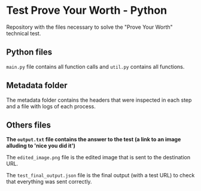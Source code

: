 # Test Prove Your Worth - Python

Repository with the files necessary to solve the "Prove Your Worth" technical test.

## Python files
`main.py` file contains all function calls and `util.py` contains all functions.

## Metadata folder
The metadata folder contains the headers that were inspected in each step and a file with logs of each process. 

## Others files

**The `output.txt` file contains the answer to the test (a link to an image alluding to 'nice you did it')**

The `edited_image.png` file is the edited image that is sent to the destination URL.

The `test_final_output.json` file is the final output (with a test URL) to check that everything was sent correctly.